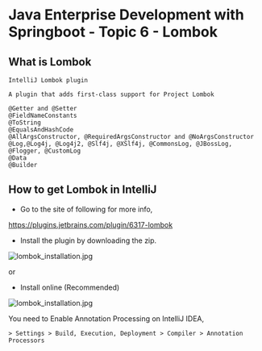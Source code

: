 # Java Enterprise Development with Springboot - Topic 6 - Lombok

## What is Lombok

```
IntelliJ Lombok plugin

A plugin that adds first-class support for Project Lombok

@Getter and @Setter
@FieldNameConstants
@ToString
@EqualsAndHashCode
@AllArgsConstructor, @RequiredArgsConstructor and @NoArgsConstructor
@Log,@Log4j, @Log4j2, @Slf4j, @XSlf4j, @CommonsLog, @JBossLog, @Flogger, @CustomLog
@Data
@Builder
```

## How to get Lombok in IntelliJ

* Go to the site of following for more info,

https://plugins.jetbrains.com/plugin/6317-lombok

* Install the plugin by downloading the zip.

![lombok_installation.jpg](https://kevinli-webbertech.github.io/blog/images/springboot/#6/lombok_installation.png)

or

* Install online (Recommended)

![lombok_installation.jpg](https://kevinli-webbertech.github.io/blog/images/springboot/#6/lombok_install_online.png)

You need to Enable Annotation Processing on IntelliJ IDEA,

`> Settings > Build, Execution, Deployment > Compiler > Annotation Processors`
